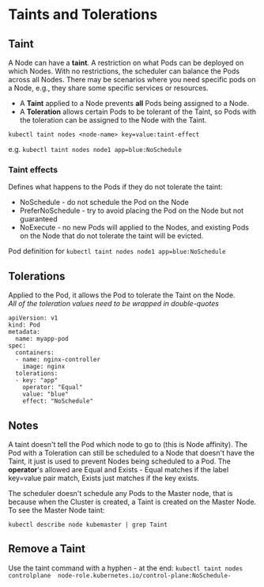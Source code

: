# Taints and Tolerations

## Taint
A Node can have a **taint**. A restriction on what Pods can be deployed on which Nodes.
With no restrictions, the scheduler can balance the Pods across all Nodes.
There may be scenarios where you need specific pods on a Node, e.g., they share some specific services or resources.

- A **Taint** applied to a Node prevents **all** Pods being assigned to a Node.
- A **Toleration** allows certain Pods to be tolerant of the Taint, so Pods with the toleration can be assigned to the Node with the Taint.

`kubectl taint nodes <node-name> key=value:taint-effect`

e.g.
`kubectl taint nodes node1 app=blue:NoSchedule`

### Taint effects
Defines what happens to the Pods if they do not tolerate the taint:
- NoSchedule - do not schedule the Pod on the Node
- PreferNoSchedule - try to avoid placing the Pod on the Node but not guaranteed
- NoExecute - no new Pods will applied to the Nodes, and existing Pods on the Node that do not tolerate the taint will be evicted.

Pod definition for `kubectl taint nodes node1 app=blue:NoSchedule`

## Tolerations
Applied to the Pod, it allows the Pod to tolerate the Taint on the Node.  
*All of the toleration values need to be wrapped in double-quotes*

```
apiVersion: v1
kind: Pod
metadata:
  name: myapp-pod
spec:
  containers:
  - name: nginx-controller
    image: nginx
  tolerations:
  - key: "app"
    operator: "Equal"
    value: "blue"
    effect: "NoSchedule"
```

## Notes
A taint doesn't tell the Pod which node to go to (this is Node affinity).
The Pod with a Toleration can still be scheduled to a Node that doesn't have the Taint, it just is used to prevent Nodes being scheduled to a Pod.
The **operator**'s allowed are Equal and Exists - Equal matches if the label key=value pair match, Exists just matches if the key exists.

The scheduler doesn't schedule any Pods to the Master node, that is because when the Cluster is created, a Taint is created on the Master Node.
To see the Master Node taint:

`kubectl describe node kubemaster | grep Taint`

## Remove a Taint
Use the taint command with a hyphen - at the end:
`kubectl taint nodes controlplane  node-role.kubernetes.io/control-plane:NoSchedule-`
